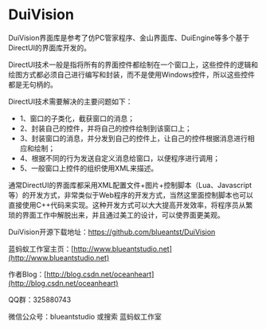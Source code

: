 DuiVision
=========

DuiVision界面库是参考了仿PC管家程序、金山界面库、DuiEngine等多个基于DirectUI的界面库开发的。

DirectUI技术一般是指将所有的界面控件都绘制在一个窗口上，这些控件的逻辑和绘图方式都必须自己进行编写和封装，而不是使用Windows控件，所以这些控件都是无句柄的。

DirectUI技术需要解决的主要问题如下：
- 1、窗口的子类化，截获窗口的消息；
- 2、封装自己的控件，并将自己的控件绘制到该窗口上；
- 3、封装窗口的消息，并分发到自己的控件上，让自己的控件根据消息进行相应和绘制；
- 4、根据不同的行为发送自定义消息给窗口，以便程序进行调用；
- 5、一般窗口上控件的组织使用XML来描述。

通常DirectUI的界面库都采用XML配置文件+图片+控制脚本（Lua、Javascript等）的开发方式，非常类似于Web程序的开发方式，当然这里面控制脚本也可以直接使用C++代码来实现。这种开发方式可以大大提高开发效率，将程序员从繁琐的界面工作中解脱出来，并且通过美工的设计，可以使界面更美观。

DuiVision开源下载地址：https://github.com/blueantst/DuiVision

蓝蚂蚁工作室主页：[http://www.blueantstudio.net](http://www.blueantstudio.net)

作者Blog：[http://blog.csdn.net/oceanheart](http://blog.csdn.net/oceanheart)

QQ群：325880743

微信公众号：blueantstudio 或搜索 蓝蚂蚁工作室
